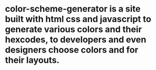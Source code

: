 # color-scheme-generator is a site built with html css and javascript to generate various colors and their hexcodes, to developers and even designers choose colors and for their layouts.
